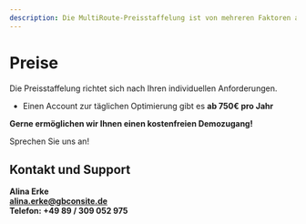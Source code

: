 ```yaml
---
description: Die MultiRoute-Preisstaffelung ist von mehreren Faktoren abhängig. Kontaktieren Sie uns für ein individuelles Angebot.
---
```


# Preise 

Die Preisstaffelung richtet sich nach Ihren individuellen Anforderungen. 

* Einen Account zur täglichen Optimierung gibt es **ab 750€ pro Jahr** 

**Gerne ermöglichen wir Ihnen einen kostenfreien Demozugang!**

Sprechen Sie uns an! 

## Kontakt und Support
**Alina Erke<br>
[alina.erke@gbconsite.de](mailto:alina.erke@gbconsite.de)<br>
Telefon: +49 89 / 309 052 975**
